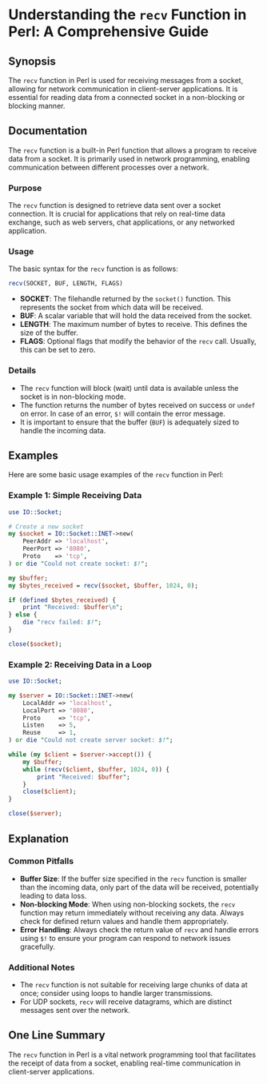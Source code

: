 <!--
Meta Description: # Understanding the `recv` Function in Perl: A Comprehensive Guide ## Synopsis The `recv` function in Perl is used for receiving messages from a socke...
Meta Keywords: socket, recv, data, function, buffer
-->

# Understanding the `recv` Function in Perl: A Comprehensive Guide

## Synopsis
The `recv` function in Perl is used for receiving messages from a socket, allowing for network communication in client-server applications. It is essential for reading data from a connected socket in a non-blocking or blocking manner.

## Documentation
The `recv` function is a built-in Perl function that allows a program to receive data from a socket. It is primarily used in network programming, enabling communication between different processes over a network.

### Purpose
The `recv` function is designed to retrieve data sent over a socket connection. It is crucial for applications that rely on real-time data exchange, such as web servers, chat applications, or any networked application.

### Usage
The basic syntax for the `recv` function is as follows:

```perl
recv(SOCKET, BUF, LENGTH, FLAGS)
```

- **SOCKET**: The filehandle returned by the `socket()` function. This represents the socket from which data will be received.
- **BUF**: A scalar variable that will hold the data received from the socket.
- **LENGTH**: The maximum number of bytes to receive. This defines the size of the buffer.
- **FLAGS**: Optional flags that modify the behavior of the `recv` call. Usually, this can be set to zero.

### Details
- The `recv` function will block (wait) until data is available unless the socket is in non-blocking mode.
- The function returns the number of bytes received on success or `undef` on error. In case of an error, `$!` will contain the error message.
- It is important to ensure that the buffer (`BUF`) is adequately sized to handle the incoming data.

## Examples
Here are some basic usage examples of the `recv` function in Perl:

### Example 1: Simple Receiving Data
```perl
use IO::Socket;

# Create a new socket
my $socket = IO::Socket::INET->new(
    PeerAddr => 'localhost',
    PeerPort => '8080',
    Proto    => 'tcp',
) or die "Could not create socket: $!";

my $buffer;
my $bytes_received = recv($socket, $buffer, 1024, 0);

if (defined $bytes_received) {
    print "Received: $buffer\n";
} else {
    die "recv failed: $!";
}

close($socket);
```

### Example 2: Receiving Data in a Loop
```perl
use IO::Socket;

my $server = IO::Socket::INET->new(
    LocalAddr => 'localhost',
    LocalPort => '8080',
    Proto     => 'tcp',
    Listen    => 5,
    Reuse     => 1,
) or die "Could not create server socket: $!";

while (my $client = $server->accept()) {
    my $buffer;
    while (recv($client, $buffer, 1024, 0)) {
        print "Received: $buffer";
    }
    close($client);
}

close($server);
```

## Explanation
### Common Pitfalls
- **Buffer Size**: If the buffer size specified in the `recv` function is smaller than the incoming data, only part of the data will be received, potentially leading to data loss.
- **Non-blocking Mode**: When using non-blocking sockets, the `recv` function may return immediately without receiving any data. Always check for defined return values and handle them appropriately.
- **Error Handling**: Always check the return value of `recv` and handle errors using `$!` to ensure your program can respond to network issues gracefully.

### Additional Notes
- The `recv` function is not suitable for receiving large chunks of data at once; consider using loops to handle larger transmissions.
- For UDP sockets, `recv` will receive datagrams, which are distinct messages sent over the network.

## One Line Summary
The `recv` function in Perl is a vital network programming tool that facilitates the receipt of data from a socket, enabling real-time communication in client-server applications.
